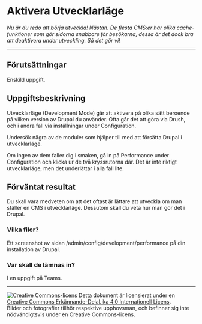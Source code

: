 # Aktivera Utvecklarläge      

_Nu är du redo att börja utveckla! Nästan. De flesta CMS:er har olika cache-funktioner som gör sidorna snabbare för besökarna, dessa är det dock bra att deaktivera under utveckling. Så det gör vi!_    

---    

## Förutsättningar    

Enskild uppgift. 

## Uppgiftsbeskrivning    

Utvecklarläge (Development Mode) går att aktivera på olika sätt beroende på vilken version av Drupal du använder. Ofta går det att göra via Drush, och i andra fall via inställningar under Configuration.  

Undersök några av de moduler som hjälper till med att försätta Drupal i utvecklarläge.  

Om ingen av dem faller dig i smaken, gå in på Performance under Configuration och klicka ur de två kryssrutorna där. Det är inte riktigt utvecklarläge, men det underlättar i alla fall lite.   

## Förväntat resultat

Du skall vara medveten om att det oftast är lättare att utveckla om man ställer en CMS i utvecklarläge. Dessutom skall du veta hur man gör det i Drupal.  

### Vilka filer?

Ett screenshot av sidan /admin/config/development/performance på din installation av Drupal.      

### Var skall de lämnas in?

I en uppgift på Teams.    

---     

[![Creative Commons-licens](https://i.creativecommons.org/l/by-sa/4.0/80x15.png)](http://creativecommons.org/licenses/by-sa/4.0/) Detta dokument är licensierat under en [Creative Commons Erkännande-DelaLika 4.0 Internationell Licens](http://creativecommons.org/licenses/by-sa/4.0/).    
Bilder och fotografier tillhör respektive upphovsman, och befinner sig inte nödvändigtsvis under en Creative Commons-licens.  
